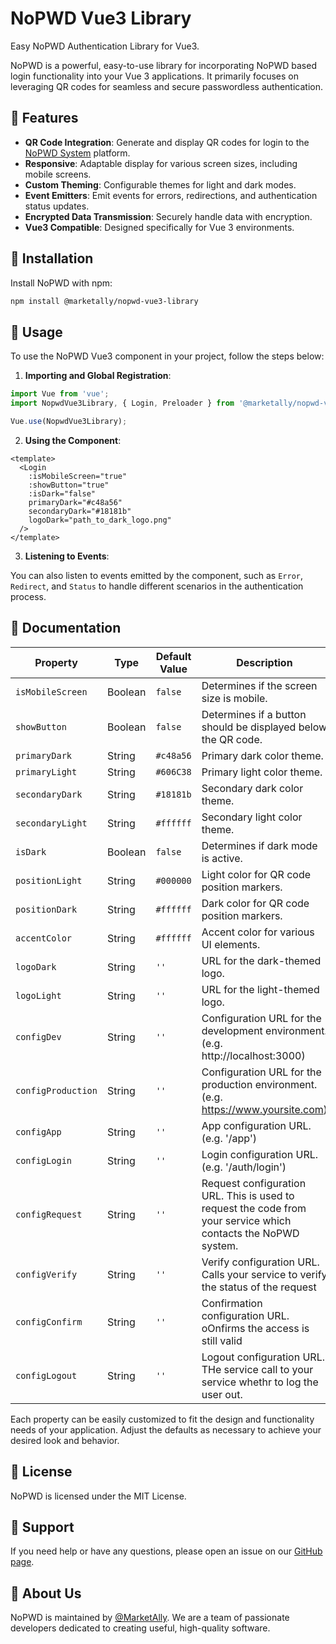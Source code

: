 # NoPWD Vue3 Library 

Easy NoPWD Authentication Library for Vue3.

NoPWD is a powerful, easy-to-use library for incorporating NoPWD based login functionality into your Vue 3 applications. It primarily focuses on leveraging QR codes for seamless and secure passwordless authentication.

## 🚀 Features

- **QR Code Integration**: Generate and display QR codes for login to the [NoPWD System](http://www.nopwd.com) platform.
- **Responsive**: Adaptable display for various screen sizes, including mobile screens.
- **Custom Theming**: Configurable themes for light and dark modes.
- **Event Emitters**: Emit events for errors, redirections, and authentication status updates.
- **Encrypted Data Transmission**: Securely handle data with encryption.
- **Vue3 Compatible**: Designed specifically for Vue 3 environments.

## 🔧 Installation

Install NoPWD with npm:

```bash
npm install @marketally/nopwd-vue3-library
```

## 🎈 Usage

To use the NoPWD Vue3 component in your project, follow the steps below:

1. **Importing and Global Registration**:

```javascript
import Vue from 'vue';
import NopwdVue3Library, { Login, Preloader } from '@marketally/nopwd-vue3-library';

Vue.use(NopwdVue3Library);
```

2. **Using the Component**:

```vue
<template>
  <Login 
    :isMobileScreen="true"
    :showButton="true"
    :isDark="false"
    primaryDark="#c48a56"
    secondaryDark="#18181b"
    logoDark="path_to_dark_logo.png"
  />
</template>
```

3. **Listening to Events**:

You can also listen to events emitted by the component, such as `Error`, `Redirect`, and `Status` to handle different scenarios in the authentication process.

## 📖 Documentation

| Property          | Type     | Default Value | Description                                                                                                                                                          |
|-------------------|----------|---------------|----------------------------------------------------------------------------------------------------------------------------------------------------------------------|
| `isMobileScreen`  | Boolean  | `false`      | Determines if the screen size is mobile.                                                                                                                             |
| `showButton`      | Boolean  | `false`      | Determines if a button should be displayed below the QR code.                                                                                                        |
| `primaryDark`     | String   | `#c48a56`    | Primary dark color theme.                                                                                                                                            |
| `primaryLight`    | String   | `#606C38`    | Primary light color theme.                                                                                                                                           |
| `secondaryDark`   | String   | `#18181b`    | Secondary dark color theme.                                                                                                                                          |
| `secondaryLight`  | String   | `#ffffff`    | Secondary light color theme.                                                                                                                                         |
| `isDark`          | Boolean  | `false`      | Determines if dark mode is active.                                                                                                                                   |
| `positionLight`   | String   | `#000000`    | Light color for QR code position markers.                                                                                                                            |
| `positionDark`    | String   | `#ffffff`    | Dark color for QR code position markers.                                                                                                                             |
| `accentColor`     | String   | `#ffffff`    | Accent color for various UI elements.                                                                                                                                |
| `logoDark`        | String   | `''`         | URL for the dark-themed logo.                                                                                                                                        |
| `logoLight`       | String   | `''`         | URL for the light-themed logo.                                                                                                                                       |
| `configDev`       | String   | `''`         | Configuration URL for the development environment. (e.g. http://localhost:3000)                                                                                          |
| `configProduction`| String   | `''`         | Configuration URL for the production environment. (e.g. https://www.yoursite.com)                                                                                           |
| `configApp`       | String   | `''`         | App configuration URL. (e.g. '/app')                                                                                                                      |
| `configLogin`     | String   | `''`         | Login configuration URL. (e.g. '/auth/login')                                                                                                                    |
| `configRequest`   | String   | `''`         | Request configuration URL. This is used to request the code from your service which contacts the NoPWD system.                                                                                                                  |
| `configVerify`    | String   | `''`         | Verify configuration URL. Calls your service to verify the status of the request                                                                                                                   |
| `configConfirm`   | String   | `''`         | Confirmation configuration URL. oOnfirms the access is still valid                                                                                                             |
| `configLogout`    | String   | `''`         | Logout configuration URL. THe service call to your service whethr to log the user out.                                                                                                                   |

Each property can be easily customized to fit the design and functionality needs of your application. Adjust the defaults as necessary to achieve your desired look and behavior.

## 📃 License

NoPWD is licensed under the MIT License.

## 🎯 Support

If you need help or have any questions, please open an issue on our [GitHub page](https://github.com/MarketAlly/nopwd-vue3-library/issues).

## 🎉 About Us

NoPWD is maintained by [@MarketAlly](https://github.com/MarketAlly). We are a team of passionate developers dedicated to creating useful, high-quality software.
